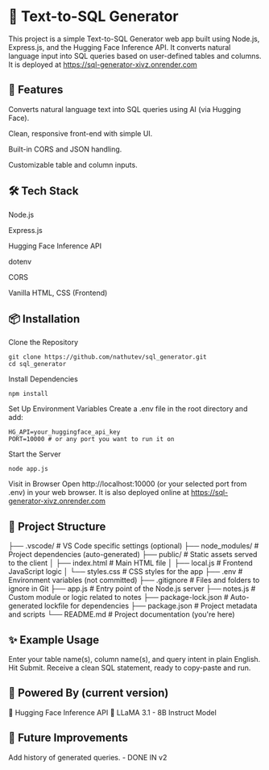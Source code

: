 # 🧠 Text-to-SQL Generator
This project is a simple Text-to-SQL Generator web app built using Node.js, Express.js, and the Hugging Face Inference API. It converts natural language input into SQL queries based on user-defined tables and columns. It is deployed at https://sql-generator-xivz.onrender.com
## 🚀 Features
Converts natural language text into SQL queries using AI (via Hugging Face).

Clean, responsive front-end with simple UI.

Built-in CORS and JSON handling.

Customizable table and column inputs.

## 🛠️ Tech Stack
Node.js

Express.js

Hugging Face Inference API

dotenv

CORS

Vanilla HTML, CSS (Frontend)

## 📦 Installation
Clone the Repository
```
git clone https://github.com/nathutev/sql_generator.git
cd sql_generator
```

Install Dependencies
```
npm install
```

Set Up Environment Variables
Create a .env file in the root directory and add:
```
HG_API=your_huggingface_api_key
PORT=10000 # or any port you want to run it on
```

Start the Server
```
node app.js
```
Visit in Browser
Open http://localhost:10000 (or your selected port from .env) in your web browser. It is also deployed online at https://sql-generator-xivz.onrender.com

## 📁 Project Structure
├── .vscode/               # VS Code specific settings (optional)
├── node_modules/          # Project dependencies (auto-generated)
├── public/                # Static assets served to the client
│   ├── index.html         # Main HTML file
│   ├── local.js           # Frontend JavaScript logic
│   └── styles.css         # CSS styles for the app
├── .env                   # Environment variables (not committed)
├── .gitignore             # Files and folders to ignore in Git
├── app.js                 # Entry point of the Node.js server
├── notes.js               # Custom module or logic related to notes
├── package-lock.json      # Auto-generated lockfile for dependencies
├── package.json           # Project metadata and scripts
└── README.md              # Project documentation (you're here)


## ✨ Example Usage
Enter your table name(s), column name(s), and query intent in plain English.
Hit Submit.
Receive a clean SQL statement, ready to copy-paste and run.

## 🧠 Powered By (current version)
🤖 Hugging Face Inference API
🐘 LLaMA 3.1 - 8B Instruct Model

## 🧪 Future Improvements
Add history of generated queries. - DONE IN v2

